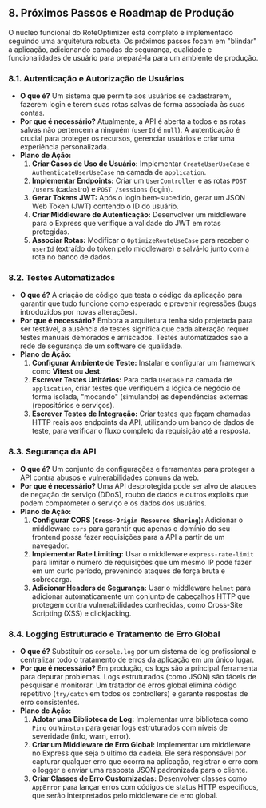 ## 8. Próximos Passos e Roadmap de Produção

O núcleo funcional do RoteOptimizer está completo e implementado seguindo uma arquitetura robusta. Os próximos passos focam em "blindar" a aplicação, adicionando camadas de segurança, qualidade e funcionalidades de usuário para prepará-la para um ambiente de produção.

### 8.1. Autenticação e Autorização de Usuários

* **O que é?** Um sistema que permite aos usuários se cadastrarem, fazerem login e terem suas rotas salvas de forma associada às suas contas.
* **Por que é necessário?** Atualmente, a API é aberta a todos e as rotas salvas não pertencem a ninguém (`userId` é `null`). A autenticação é crucial para proteger os recursos, gerenciar usuários e criar uma experiência personalizada.
* **Plano de Ação:**
    1.  **Criar Casos de Uso de Usuário:** Implementar `CreateUserUseCase` e `AuthenticateUserUseCase` na camada de `application`.
    2.  **Implementar Endpoints:** Criar um `UserController` e as rotas `POST /users` (cadastro) e `POST /sessions` (login).
    3.  **Gerar Tokens JWT:** Após o login bem-sucedido, gerar um JSON Web Token (JWT) contendo o ID do usuário.
    4.  **Criar Middleware de Autenticação:** Desenvolver um middleware para o Express que verifique a validade do JWT em rotas protegidas.
    5.  **Associar Rotas:** Modificar o `OptimizeRouteUseCase` para receber o `userId` (extraído do token pelo middleware) e salvá-lo junto com a rota no banco de dados.

### 8.2. Testes Automatizados

* **O que é?** A criação de código que testa o código da aplicação para garantir que tudo funcione como esperado e prevenir regressões (bugs introduzidos por novas alterações).
* **Por que é necessário?** Embora a arquitetura tenha sido projetada para ser testável, a ausência de testes significa que cada alteração requer testes manuais demorados e arriscados. Testes automatizados são a rede de segurança de um software de qualidade.
* **Plano de Ação:**
    1.  **Configurar Ambiente de Teste:** Instalar e configurar um framework como **Vitest** ou **Jest**.
    2.  **Escrever Testes Unitários:** Para cada `UseCase` na camada de `application`, criar testes que verifiquem a lógica de negócio de forma isolada, "mocando" (simulando) as dependências externas (repositórios e serviços).
    3.  **Escrever Testes de Integração:** Criar testes que façam chamadas HTTP reais aos endpoints da API, utilizando um banco de dados de teste, para verificar o fluxo completo da requisição até a resposta.

### 8.3. Segurança da API

* **O que é?** Um conjunto de configurações e ferramentas para proteger a API contra abusos e vulnerabilidades comuns da web.
* **Por que é necessário?** Uma API desprotegida pode ser alvo de ataques de negação de serviço (DDoS), roubo de dados e outros exploits que podem comprometer o serviço e os dados dos usuários.
* **Plano de Ação:**
    1.  **Configurar CORS (`Cross-Origin Resource Sharing`):** Adicionar o middleware `cors` para garantir que apenas o domínio do seu frontend possa fazer requisições para a API a partir de um navegador.
    2.  **Implementar Rate Limiting:** Usar o middleware `express-rate-limit` para limitar o número de requisições que um mesmo IP pode fazer em um curto período, prevenindo ataques de força bruta e sobrecarga.
    3.  **Adicionar Headers de Segurança:** Usar o middleware `helmet` para adicionar automaticamente um conjunto de cabeçalhos HTTP que protegem contra vulnerabilidades conhecidas, como Cross-Site Scripting (XSS) e clickjacking.

### 8.4. Logging Estruturado e Tratamento de Erro Global

* **O que é?** Substituir os `console.log` por um sistema de log profissional e centralizar todo o tratamento de erros da aplicação em um único lugar.
* **Por que é necessário?** Em produção, os logs são a principal ferramenta para depurar problemas. Logs estruturados (como JSON) são fáceis de pesquisar e monitorar. Um tratador de erros global elimina código repetitivo (`try/catch` em todos os controllers) e garante respostas de erro consistentes.
* **Plano de Ação:**
    1.  **Adotar uma Biblioteca de Log:** Implementar uma biblioteca como `Pino` ou `Winston` para gerar logs estruturados com níveis de severidade (info, warn, error).
    2.  **Criar um Middleware de Erro Global:** Implementar um middleware no Express que seja o último da cadeia. Ele será responsável por capturar qualquer erro que ocorra na aplicação, registrar o erro com o logger e enviar uma resposta JSON padronizada para o cliente.
    3.  **Criar Classes de Erro Customizadas:** Desenvolver classes como `AppError` para lançar erros com códigos de status HTTP específicos, que serão interpretados pelo middleware de erro global.